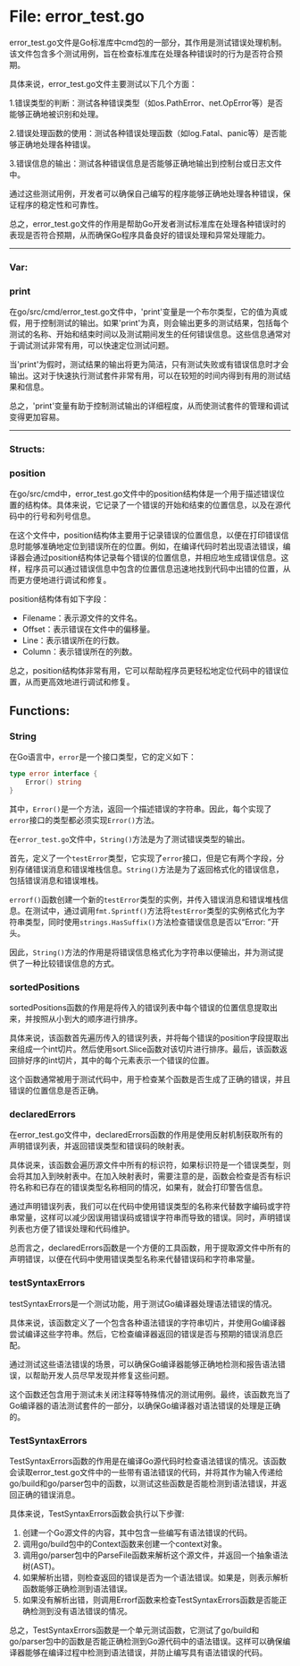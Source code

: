# File: error_test.go

error_test.go文件是Go标准库中cmd包的一部分，其作用是测试错误处理机制。该文件包含多个测试用例，旨在检查标准库在处理各种错误时的行为是否符合预期。

具体来说，error_test.go文件主要测试以下几个方面：

1.错误类型的判断：测试各种错误类型（如os.PathError、net.OpError等）是否能够正确地被识别和处理。

2.错误处理函数的使用：测试各种错误处理函数（如log.Fatal、panic等）是否能够正确地处理各种错误。

3.错误信息的输出：测试各种错误信息是否能够正确地输出到控制台或日志文件中。

通过这些测试用例，开发者可以确保自己编写的程序能够正确地处理各种错误，保证程序的稳定性和可靠性。

总之，error_test.go文件的作用是帮助Go开发者测试标准库在处理各种错误时的表现是否符合预期，从而确保Go程序具备良好的错误处理和异常处理能力。




---

### Var:

### print

在go/src/cmd/error_test.go文件中，'print'变量是一个布尔类型，它的值为真或假，用于控制测试的输出。如果'print'为真，则会输出更多的测试结果，包括每个测试的名称、开始和结束时间以及测试期间发生的任何错误信息。这些信息通常对于调试测试非常有用，可以快速定位测试问题。

当'print'为假时，测试结果的输出将更为简洁，只有测试失败或有错误信息时才会输出。这对于快速执行测试套件非常有用，可以在较短的时间内得到有用的测试结果和信息。

总之，'print'变量有助于控制测试输出的详细程度，从而使测试套件的管理和调试变得更加容易。






---

### Structs:

### position

在go/src/cmd中，error_test.go文件中的position结构体是一个用于描述错误位置的结构体。具体来说，它记录了一个错误的开始和结束的位置信息，以及在源代码中的行号和列号信息。

在这个文件中，position结构体主要用于记录错误的位置信息，以便在打印错误信息时能够准确地定位到错误所在的位置。例如，在编译代码时若出现语法错误，编译器会通过position结构体记录每个错误的位置信息，并相应地生成错误信息。这样，程序员可以通过错误信息中包含的位置信息迅速地找到代码中出错的位置，从而更方便地进行调试和修复。

position结构体有如下字段：

- Filename：表示源文件的文件名。
- Offset：表示错误在文件中的偏移量。
- Line：表示错误所在的行数。
- Column：表示错误所在的列数。

总之，position结构体非常有用，它可以帮助程序员更轻松地定位代码中的错误位置，从而更高效地进行调试和修复。



## Functions:

### String

在Go语言中，`error`是一个接口类型，它的定义如下：

```go
type error interface {
    Error() string
}
```

其中，`Error()`是一个方法，返回一个描述错误的字符串。因此，每个实现了`error`接口的类型都必须实现`Error()`方法。

在`error_test.go`文件中，`String()`方法是为了测试错误类型的输出。

首先，定义了一个`testError`类型，它实现了`error`接口，但是它有两个字段，分别存储错误消息和错误堆栈信息。`String()`方法是为了返回格式化的错误信息，包括错误消息和错误堆栈。

`errorf()`函数创建一个新的`testError`类型的实例，并传入错误消息和错误堆栈信息。在测试中，通过调用`fmt.Sprintf()`方法将`testError`类型的实例格式化为字符串类型，同时使用`strings.HasSuffix()`方法检查错误信息是否以“Error: ”开头。

因此，`String()`方法的作用是将错误信息格式化为字符串以便输出，并为测试提供了一种比较错误信息的方式。



### sortedPositions

sortedPositions函数的作用是将传入的错误列表中每个错误的位置信息提取出来，并按照从小到大的顺序进行排序。

具体来说，该函数首先遍历传入的错误列表，并将每个错误的position字段提取出来组成一个int切片。然后使用sort.Slice函数对该切片进行排序。最后，该函数返回排好序的int切片，其中的每个元素表示一个错误的位置。

这个函数通常被用于测试代码中，用于检查某个函数是否生成了正确的错误，并且错误的位置信息是否正确。



### declaredErrors

在error_test.go文件中，declaredErrors函数的作用是使用反射机制获取所有的声明错误列表，并返回错误类型和错误码的映射表。

具体说来，该函数会遍历源文件中所有的标识符，如果标识符是一个错误类型，则会将其加入到映射表中。在加入映射表时，需要注意的是，函数会检查是否有标识符名称和已存在的错误类型名称相同的情况，如果有，就会打印警告信息。

通过声明错误列表，我们可以在代码中使用错误类型的名称来代替数字编码或字符串常量，这样可以减少因误用错误码或错误字符串而导致的错误。同时，声明错误列表也方便了错误处理和代码维护。

总而言之，declaredErrors函数是一个方便的工具函数，用于提取源文件中所有的声明错误，以便在代码中使用错误类型名称来代替错误码和字符串常量。



### testSyntaxErrors

testSyntaxErrors是一个测试功能，用于测试Go编译器处理语法错误的情况。

具体来说，该函数定义了一个包含各种语法错误的字符串切片，并使用Go编译器尝试编译这些字符串。然后，它检查编译器返回的错误是否与预期的错误消息匹配。

通过测试这些语法错误的场景，可以确保Go编译器能够正确地检测和报告语法错误，以帮助开发人员尽早发现并修复这些问题。 

这个函数还包含用于测试未关闭注释等特殊情况的测试用例。最终，该函数充当了Go编译器的语法测试套件的一部分，以确保Go编译器对语法错误的处理是正确的。



### TestSyntaxErrors

TestSyntaxErrors函数的作用是在编译Go源代码时检查语法错误的情况。该函数会读取error_test.go文件中的一些带有语法错误的代码，并将其作为输入传递给go/build和go/parser包中的函数，以测试这些函数是否能检测到语法错误，并返回正确的错误消息。

具体来说，TestSyntaxErrors函数会执行以下步骤:

1. 创建一个Go源文件的内容，其中包含一些编写有语法错误的代码。
2. 调用go/build包中的Context函数来创建一个context对象。
3. 调用go/parser包中的ParseFile函数来解析这个源文件，并返回一个抽象语法树(AST)。
4. 如果解析出错，则检查返回的错误是否为一个语法错误。如果是，则表示解析函数能够正确检测到语法错误。
5. 如果没有解析出错，则调用Errorf函数来检查TestSyntaxErrors函数是否能正确检测到没有语法错误的情况。

总之，TestSyntaxErrors函数是一个单元测试函数，它测试了go/build和go/parser包中的函数是否能正确检测到Go源代码中的语法错误。这样可以确保编译器能够在编译过程中检测到语法错误，并防止编写具有语法错误的代码。



